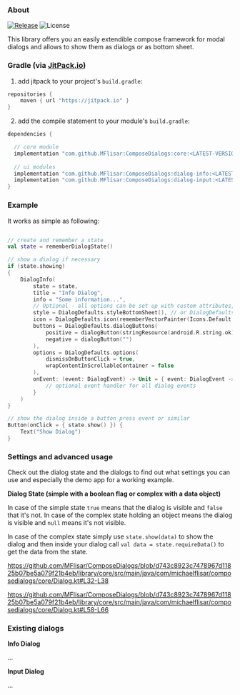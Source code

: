 ### About

[![Release](https://jitpack.io/v/MFlisar/ComposeDialogs.svg)](https://jitpack.io/#MFlisar/ComposeDialogs)
![License](https://img.shields.io/github/license/MFlisar/ComposeDialogs)

This library offers you an easily extendible compose framework for modal dialogs and allows to show them as dialogs or as bottom sheet.

### Gradle (via [JitPack.io](https://jitpack.io/))

1. add jitpack to your project's `build.gradle`:
```groovy
repositories {
    maven { url "https://jitpack.io" }
}
```
2. add the compile statement to your module's `build.gradle`:
```groovy
dependencies {

  // core module
  implementation "com.github.MFlisar:ComposeDialogs:core:<LATEST-VERSION>"
  
  // ui modules
  implementation "com.github.MFlisar:ComposeDialogs:dialog-info:<LATEST-VERSION>"
  implementation "com.github.MFlisar:ComposeDialogs:dialog-input:<LATEST-VERSION>"
}
```

### Example

It works as simple as following:

```kotlin

// create and remember a state
val state = rememberDialogState()

// show a dialog if necessary
if (state.showing) 
{
    DialogInfo(
        state = state,
        title = "Info Dialog",
        info = "Some information...",
        // Optional - all options can be set up with custom attributes, following are just the default examples
        style = DialogDefaults.styleBottomSheet(), // or DialogDefaults.styleDialog() => both have quite some settings and all default dialog settings...
        icon = DialogDefaults.icon(rememberVectorPainter(Icons.Default.Home)),
        buttons = DialogDefaults.dialogButtons(
            positive = dialogButton(stringResource(android.R.string.ok)),
            negative = dialogButton("")
        ),
        options = DialogDefaults.options(
            dismissOnButtonClick = true,
            wrapContentInScrollableContainer = false
        ),
        onEvent: (event: DialogEvent) -> Unit = { event: DialogEvent ->
            // optional event handler for all dialog events
        }
    )
}

// show the dialog inside a button press event or similar
Button(onClick = { state.show() }) {
    Text("Show Dialog")
}
```

### Settings and advanced usage

Check out the dialog state and the dialogs to find out what settings you can use and especially the demo app for a working example.

**Dialog State (simple with a boolean flag or complex with a data object)**

In case of the simple state `true` means that the dialog is visible and `false` that it's not. In case of the complex state holding an object means the dialog is visible and `null` means it's not visible.

In case of the complex state simply use `state.show(data)` to show the dialog and then inside your dialog call `val data = state.requireData()` to get the data from the state.

https://github.com/MFlisar/ComposeDialogs/blob/d743c8923c7478967d11825b07be5a079f21b4eb/library/core/src/main/java/com/michaelflisar/composedialogs/core/Dialog.kt#L32-L38

https://github.com/MFlisar/ComposeDialogs/blob/d743c8923c7478967d11825b07be5a079f21b4eb/library/core/src/main/java/com/michaelflisar/composedialogs/core/Dialog.kt#L58-L66
  
### Existing dialogs

**Info Dialog**

...

**Input Dialog**

...